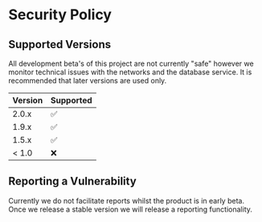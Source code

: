 # Security Policy

## Supported Versions

All development beta's of this project are not currently "safe" however we monitor technical issues with the networks and the database service.
It is recommended that later versions are used only.

| Version | Supported          |
| ------- | ------------------ |
| 2.0.x   | :white_check_mark: |
| 1.9.x   | :white_check_mark: |
| 1.5.x   | :white_check_mark: |
| < 1.0   | :x:                |

## Reporting a Vulnerability

Currently we do not facilitate reports whilst the product is in early beta.
Once we release a stable version we will release a reporting functionality.
